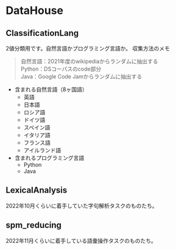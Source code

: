 # DataHouse

## ClassificationLang

2値分類用です。自然言語かプログラミング言語か。
収集方法のメモ
> 自然言語：2021年度のwikipediaからランダムに抽出する  
> Python：DSコーパスのcode部分  
> Java：Google Code Jamからランダムに抽出する

- 含まれる自然言語（8ヶ国語）
  - 英語
  - 日本語
  - ロシア語
  - ドイツ語
  - スペイン語
  - イタリア語
  - フランス語
  - アイルランド語
- 含まれるプログラミング言語
  - Python
  - Java


## LexicalAnalysis

2022年10月くらいに着手していた字句解析タスクのものたち。

## spm_reducing

2022年11月くらいに着手している語彙操作タスクのものたち。
